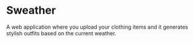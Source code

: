 # Sweather
A web application where you upload your clothing items and it generates stylish outfits based on the current weather.
